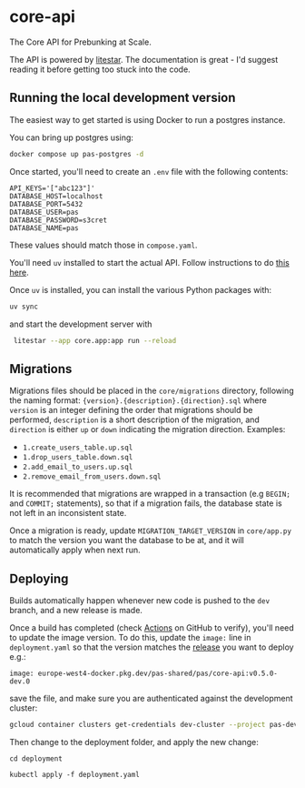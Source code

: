 # core-api
The Core API for Prebunking at Scale.

The API is powered by [litestar](https://docs.litestar.dev/2/index.html). The documentation is great - I'd suggest reading it before getting too stuck into the code.

## Running the local development version
The easiest way to get started is using Docker to run a postgres instance.

You can bring up postgres using:
```bash
docker compose up pas-postgres -d
```
Once started, you'll need to create an `.env` file with the following contents:
```
API_KEYS='["abc123"]'
DATABASE_HOST=localhost
DATABASE_PORT=5432
DATABASE_USER=pas
DATABASE_PASSWORD=s3cret
DATABASE_NAME=pas
```
These values should match those in `compose.yaml`.

You'll need `uv` installed to start the actual API. Follow instructions to do [this here](https://docs.astral.sh/uv/getting-started/installation/).

Once `uv` is installed, you can install the various Python packages with:
```bash
uv sync
```

and start the development server with
```bash
 litestar --app core.app:app run --reload
```

## Migrations
Migrations files should be placed in the `core/migrations` directory, following the naming
format:
    `{version}.{description}.{direction}.sql`
where `version` is an integer defining the order that migrations should be performed,
`description` is a short description of the migration, and `direction` is either `up`
or `down` indicating the migration direction. Examples:
  - `1.create_users_table.up.sql`
  - `1.drop_users_table.down.sql`
  - `2.add_email_to_users.up.sql`
  - `2.remove_email_from_users.down.sql`

It is recommended that migrations are wrapped in a transaction (e.g `BEGIN;` and `COMMIT;` statements), so that if a migration fails, the database state is not left
in an inconsistent state.

Once a migration is ready, update `MIGRATION_TARGET_VERSION` in `core/app.py` to match the version you want the database to be at, and it will automatically apply when next run.

## Deploying
Builds automatically happen whenever new code is pushed to the `dev` branch, and a new release is made.

Once a build has completed (check [Actions](https://github.com/Prebunking-at-Scale/core-api/actions) on GitHub to verify), you'll need to update the image version. To do this,
update the `image:` line in `deployment.yaml` so that the version matches the [release](https://github.com/Prebunking-at-Scale/core-api/releases) you want to deploy e.g.:

```
image: europe-west4-docker.pkg.dev/pas-shared/pas/core-api:v0.5.0-dev.0
```
save the file, and make sure you are authenticated against the development cluster:

```bash
gcloud container clusters get-credentials dev-cluster --project pas-development-1 --location europe-west4-b
```

Then change to the deployment folder, and apply the new change:
```
cd deployment

kubectl apply -f deployment.yaml
```